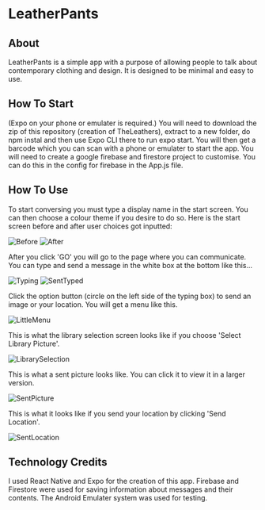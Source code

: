 # LeatherPants
## About
LeatherPants is a simple app with a purpose of allowing people to talk about contemporary clothing and design. It is designed to be minimal and easy to use.
## How To Start
(Expo on your phone or emulater is required.) You will need to download the zip of this repository (creation of TheLeathers), extract to a new folder, do npm instal and then use Expo CLI there to run expo start. You will then get a barcode which you can scan with a phone or emulater to start the app. You will need to create a google firebase and firestore project to customise. You can do this in the config for firebase in the App.js file.
## How To Use
To start conversing you must type a display name in the start screen. You can then choose a colour theme if you desire to do so. Here is the start screen before and after user choices got inputted:

![Before](https://user-images.githubusercontent.com/123141973/235028353-c85887e5-2358-4c56-b043-d39405f8cae4.png) ![After](https://user-images.githubusercontent.com/123141973/235028563-67ad6c83-5191-4a43-8bc8-c83af7f3b013.png)

After you click 'GO' you will go to the page where you can communicate.
You can type and send a message in the white box at the bottom like this...

![Typing](https://github.com/DelacorteClock/LeatherPants/assets/123141973/062d89ae-5df0-4ef4-8337-4500fcdcbcb8) ![SentTyped](https://github.com/DelacorteClock/LeatherPants/assets/123141973/22cea309-edc2-4351-87cd-57aca69f8e1a)

Click the option button (circle on the left side of the typing box) to send an image or your location. You will get a menu like this.

![LittleMenu](https://github.com/DelacorteClock/LeatherPants/assets/123141973/c61d89f5-ff41-4c56-a3a1-01842879d068)

This is what the library selection screen looks like if you choose 'Select Library Picture'.

![LibrarySelection](https://github.com/DelacorteClock/LeatherPants/assets/123141973/ff4f72da-674b-4b9c-97a4-73d2c5f588ba)

This is what a sent picture looks like. You can click it to view it in a larger version.

![SentPicture](https://github.com/DelacorteClock/LeatherPants/assets/123141973/3ac15a60-7293-46b4-86c8-d84f6698bae3)

This is what it looks like if you send your location by clicking 'Send Location'.

![SentLocation](https://github.com/DelacorteClock/LeatherPants/assets/123141973/0ce74c52-52c9-42de-91f7-d6596c79e45a)

## Technology Credits
I used React Native and Expo for the creation of this app. Firebase and Firestore were used for saving information about messages and their contents. The Android Emulater system was used for testing.

